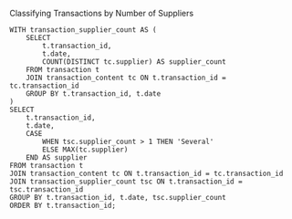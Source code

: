 Classifying Transactions by Number of Suppliers

    WITH transaction_supplier_count AS (
        SELECT 
            t.transaction_id,
            t.date,
            COUNT(DISTINCT tc.supplier) AS supplier_count
        FROM transaction t
        JOIN transaction_content tc ON t.transaction_id = tc.transaction_id
        GROUP BY t.transaction_id, t.date
    )
    SELECT 
        t.transaction_id,
        t.date,
        CASE 
            WHEN tsc.supplier_count > 1 THEN 'Several'
            ELSE MAX(tc.supplier)
        END AS supplier
    FROM transaction t
    JOIN transaction_content tc ON t.transaction_id = tc.transaction_id
    JOIN transaction_supplier_count tsc ON t.transaction_id = tsc.transaction_id
    GROUP BY t.transaction_id, t.date, tsc.supplier_count
    ORDER BY t.transaction_id;

